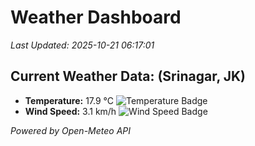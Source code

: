 
# Weather Dashboard

_Last Updated: 2025-10-21 06:17:01_

## Current Weather Data: (Srinagar, JK)
- **Temperature:** 17.9 °C ![Temperature Badge](https://img.shields.io/badge/Temperature-Low%20Temp-blue)
- **Wind Speed:** 3.1 km/h ![Wind Speed Badge](https://img.shields.io/badge/Wind%20Speed-Light%20Wind-blue)

*Powered by Open-Meteo API*
